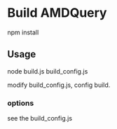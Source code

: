 # Build AMDQuery

npm install

## Usage

node build.js build_config.js

modify build_config.js, config build.

### options

see the build_config.js